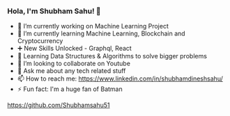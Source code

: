 ### Hola, I'm Shubham Sahu! 👋

- 🔭 I’m currently working on Machine Learning Project
- 🌱 I’m currently learning Machine Learning, Blockchain and Cryptocurrency
- ➕ New Skills Unlocked - Graphql, React
- 🚀 Learning Data Structures & Algorithms to solve bigger problems
- 👯 I’m looking to collaborate on Youtube
- 💬 Ask me about any tech related stuff
- 📫 How to reach me: https://www.linkedin.com/in/shubhamdineshsahu/
- ⚡ Fun fact: I'm a huge fan of Batman

https://github.com/Shubhamsahu51
